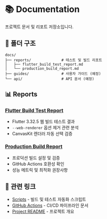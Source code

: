 # 📚 Documentation

프로젝트 문서 및 리포트 저장소입니다.

## 📁 폴더 구조

```
docs/
├── reports/              # 테스트 및 빌드 리포트
│   ├── flutter_build_test_report.md
│   └── production_build_report.md
├── guides/               # 사용자 가이드 (예정)
└── api/                  # API 문서 (예정)
```

## 📊 Reports

### [Flutter Build Test Report](reports/flutter_build_test_report.md)
- Flutter 3.32.5 웹 빌드 테스트 결과
- `--web-renderer` 옵션 제거 관련 분석
- CanvasKit 렌더러 자동 선택 검증

### [Production Build Report](reports/production_build_report.md)
- 프로덕션 빌드 설정 및 검증
- GitHub Actions 호환성 확인
- 성능 메트릭 및 최적화 권장사항

## 🔗 관련 링크

- [Scripts](../scripts/) - 빌드 및 테스트 자동화 스크립트
- [GitHub Actions](./.github/README_GITHUB_ACTIONS.md) - CI/CD 파이프라인 문서
- [Project README](../README.md) - 프로젝트 개요